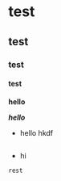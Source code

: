# test
## test
### test
#### test 

**hello**

***hello***
- hello
  hkdf
  ``` code
  ```
- hi

```css
rest
```
